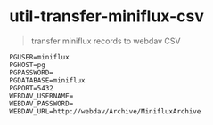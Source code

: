 # util-transfer-miniflux-csv

> transfer miniflux records to webdav CSV

```env
PGUSER=miniflux
PGHOST=pg
PGPASSWORD=
PGDATABASE=miniflux
PGPORT=5432
WEBDAV_USERNAME=
WEBDAV_PASSWORD=
WEBDAV_URL=http://webdav/Archive/MinifluxArchive
```
